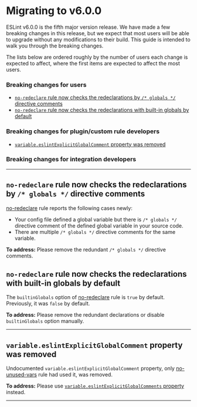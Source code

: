 # Migrating to v6.0.0

ESLint v6.0.0 is the fifth major version release. We have made a few breaking changes in this release, but we expect that most users will be able to upgrade without any modifications to their build. This guide is intended to walk you through the breaking changes.

The lists below are ordered roughly by the number of users each change is expected to affect, where the first items are expected to affect the most users.

### Breaking changes for users

* [`no-redeclare` rule now checks the redeclarations by `/* globals */` directive comments](#no-redeclare-and-comments)
* [`no-redeclare` rule now checks the redeclarations with built-in globals by default](#no-redeclare-and-builtins)

### Breaking changes for plugin/custom rule developers

* [`variable.eslintExplicitGlobalComment` property was removed](#remove-variable-explicit-global-comment)

### Breaking changes for integration developers

---

<!-- Breaking changes for users -->

## <a id="no-redeclare-and-comments"></a> `no-redeclare` rule now checks the redeclarations by `/* globals */` directive comments

[no-redeclare] rule reports the following cases newly:

* Your config file defined a global variable but there is `/* globals */` directive comment of the defined global variable in your source code.
* There are multiple `/* globals */` directive comments for the same variable.

**To address:** Please remove the redundant `/* globals */` directive comments.

## <a id="no-redeclare-and-builtins"></a> `no-redeclare` rule now checks the redeclarations with built-in globals by default

The `builtinGlobals` option of [no-redeclare] rule is `true` by default. Previously, it was `false` by default.

**To address:** Please remove the redundant declarations or disable `builtinGlobals` option manually.

---

<!-- Breaking changes for plugin/custom rule developers -->

## <a id="remove-variable-explicit-global-comment"></a> `variable.eslintExplicitGlobalComment` property was removed

Undocumented `variable.eslintExplicitGlobalComment` property, only [no-unused-vars] rule had used it, was removed.

**To address:** Please use [`variable.eslintExplicitGlobalComments` property](../working-with-rules.md#contextgetscope) instead.

---

<!-- Breaking changes for integration developers -->

[no-redeclare]: https://eslint.org/docs/rules/no-redeclare
[no-unused-vars]: https://eslint.org/docs/rules/no-unused-vars
